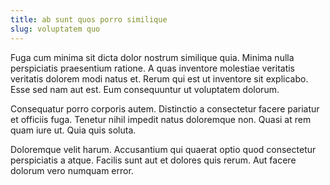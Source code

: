 ```yaml
---
title: ab sunt quos porro similique
slug: voluptatem quo
---
```


Fuga cum minima sit dicta dolor nostrum similique quia. Minima nulla perspiciatis praesentium ratione. A quas inventore molestiae veritatis veritatis dolorem modi natus et. Rerum qui est ut inventore sit explicabo. Esse sed nam aut est. Eum consequuntur ut voluptatem dolorum.

Consequatur porro corporis autem. Distinctio a consectetur facere pariatur et officiis fuga. Tenetur nihil impedit natus doloremque non. Quasi at rem quam iure ut. Quia quis soluta.

Doloremque velit harum. Accusantium qui quaerat optio quod consectetur perspiciatis a atque. Facilis sunt aut et dolores quis rerum. Aut facere dolorum vero numquam error.
